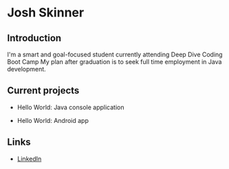 # Josh Skinner

## Introduction

 I'm a smart and goal-focused student currently attending Deep Dive
Coding Boot Camp
 My plan after graduation is to seek full time employment in Java
development.
 
## Current projects

* Hello World: Java console application

* Hello World: Android app

## Links

* [LinkedIn](www.linkedin.com/in/josh-skinner-b45a13307)